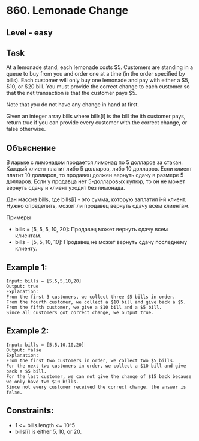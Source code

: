 # 860. Lemonade Change


## Level - easy


## Task 
At a lemonade stand, each lemonade costs $5. 
Customers are standing in a queue to buy from you and order one at a time (in the order specified by bills). 
Each customer will only buy one lemonade and pay with either a $5, $10, or $20 bill. 
You must provide the correct change to each customer so that the net transaction is that the customer pays $5.

Note that you do not have any change in hand at first.

Given an integer array bills where bills[i] is the bill the ith customer pays, 
return true if you can provide every customer with the correct change, or false otherwise.


## Объяснение
В ларьке с лимонадом продается лимонад по 5 долларов за стакан. Каждый клиент платит либо 5 долларов, либо 10 долларов. 
Если клиент платит 10 долларов, то продавец должен вернуть сдачу в размере 5 долларов. 
Если у продавца нет 5-долларовых купюр, то он не может вернуть сдачу и клиент уходит без лимонада.

Дан массив bills, где bills[i] - это сумма, которую заплатил i-й клиент. 
Нужно определить, может ли продавец вернуть сдачу всем клиентам.

Примеры
- bills = [5, 5, 5, 10, 20]: Продавец может вернуть сдачу всем клиентам.
- bills = [5, 5, 10, 10]: Продавец не может вернуть сдачу последнему клиенту.


## Example 1:
````
Input: bills = [5,5,5,10,20]
Output: true
Explanation:
From the first 3 customers, we collect three $5 bills in order.
From the fourth customer, we collect a $10 bill and give back a $5.
From the fifth customer, we give a $10 bill and a $5 bill.
Since all customers got correct change, we output true.
````


## Example 2:
````
Input: bills = [5,5,10,10,20]
Output: false
Explanation:
From the first two customers in order, we collect two $5 bills.
For the next two customers in order, we collect a $10 bill and give back a $5 bill.
For the last customer, we can not give the change of $15 back because we only have two $10 bills.
Since not every customer received the correct change, the answer is false.
````


## Constraints:
- 1 <= bills.length <= 10^5
- bills[i] is either 5, 10, or 20.